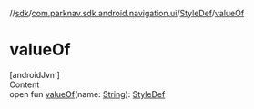 //[sdk](../../../index.md)/[com.parknav.sdk.android.navigation.ui](../index.md)/[StyleDef](index.md)/[valueOf](value-of.md)



# valueOf  
[androidJvm]  
Content  
open fun [valueOf](value-of.md)(name: [String](https://developer.android.com/reference/kotlin/java/lang/String.html)): [StyleDef](index.md)  




